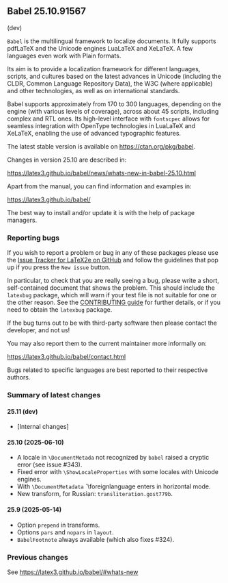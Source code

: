 ## Babel 25.10.91567

(dev)

`Babel` is the multilingual framework to localize documents. It fully
supports pdfLaTeX and the Unicode engines LuaLaTeX and XeLaTeX. A few
languages even work with Plain formats.

Its aim is to provide a localization framework for different languages,
scripts, and cultures based on the latest advances in Unicode
(including the CLDR, Common Language Repository Data), the W3C (where
applicable) and other technologies, as well as on international
standards.

Babel supports approximately from 170 to 300 languages, depending on
the engine (with various levels of coverage), across about 45 scripts,
including complex and RTL ones. Its high-level interface with
`fontscpec` allows for seamless integration with OpenType technologies
in LuaLaTeX and XeLaTeX, enabling the use of advanced typographic
features.

The latest stable version is available on <https://ctan.org/pkg/babel>.

Changes in version 25.10 are described in:

https://latex3.github.io/babel/news/whats-new-in-babel-25.10.html

Apart from the manual, you can find information and examples in:

https://latex3.github.io/babel/

The best way to install and/or update it is with the help of package
managers.

### Reporting bugs

If you wish to report a problem or bug in any of these packages please
use the
[Issue Tracker for LaTeX2e on GitHub](https://github.com/latex3/babel/issues)
and follow the guidelines that pop up if you press the `New issue`
button.

In particular, to check that you are really seeing a bug, please write
a short, self-contained document that shows the problem. This should
include the `latexbug` package, which will warn if your test file is
not suitable for one or the other reason. See the
[CONTRIBUTING guide](https://github.com/latex3/latex2e/blob/master/CONTRIBUTING.md)
for further details, or if you need to obtain the `latexbug` package.

If the bug turns out to be with third-party software then please
contact the developer, and not us!

You may also report them to the current maintainer more informally on:

   https://latex3.github.io/babel/contact.html

Bugs related to specific languages are best reported to their
respective authors.

### Summary of latest changes

#### 25.11 (dev)
     
* [Internal changes]

#### 25.10 (2025-06-10)

* A locale in `\DocumentMetada` not recognized by `babel` raised
  a cryptic error (see issue #343).
* Fixed error with `\ShowLocaleProperties` with some locales with
  Unicode engines.
* With `\DocumentMetadata` `\foreignlanguage enters in horizontal
  mode.
* New transform, for Russian: `transliteration.gost779b`.
       
#### 25.9 (2025-05-14)

* Option `prepend` in transforms.
* Options `pars` and `nopars` in `layout`.
* `BabelFootnote` always available (which also fixes #324).

### Previous changes

See https://latex3.github.io/babel/#whats-new
